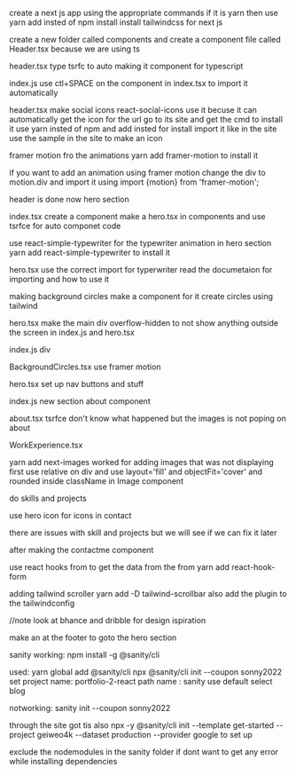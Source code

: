 create a next js app using the appropriate commands
if it is yarn then use yarn add insted of npm install
install tailwindcss for next js

create a new folder called components and create a component file called Header.tsx because we are using ts

header.tsx
type tsrfc to auto making it component for typescript

index.js
use ctl+SPACE on the component in index.tsx to import it automatically

header.tsx
make social icons
react-social-icons
use it becuse it can automatically get the icon for the url
go to its site and get the cmd to install it
use yarn insted of npm and add insted for install
import it like in the site
use the sample in the site to make an icon

framer motion fro the animations
yarn add framer-motion
to install it

if you want to add an animation using framer motion change the div to motion.div
and import it using
import {motion} from 'framer-motion';

header is done now hero section

index.tsx
create a component <hero />
make a hero.tsx in components and use tsrfce for auto componet code

use react-simple-typewriter for the typewriter animation in hero section
yarn add react-simple-typewriter
to install it

hero.tsx
use the correct import for typerwriter
read the documetaion for importing and how to use it

making background circles
make a component for it
create circles using tailwind

hero.tsx
make the main div overflow-hidden to not show anything outside the screen in index.js and hero.tsx

index.js
div

BackgroundCircles.tsx
use framer motion

hero.tsx
set up nav buttons and stuff

index.js
new section about component

about.tsx
tsrfce
don't know what happened but the images is not poping on about

WorkExperience.tsx

yarn add next-images
worked for adding images that was not displaying first
use relative on div and use layout='fill' and objectFit='cover' and rounded inside className in Image component

do skills and projects

use hero icon for icons in contact

there are issues with skill and projects but we will see if we can fix it later

after making the contactme component

use react hooks from
to get the data from the from
yarn add react-hook-form

adding tailwind scroller
yarn add -D tailwind-scrollbar
also add the plugin to the tailwindconfig

//note look at bhance and dribble for design ispiration

make an at the footer to goto the hero section

sanity
working:
npm install -g @sanity/cli

used:
yarn global add @sanity/cli
npx @sanity/cli init --coupon sonny2022
set project name: portfolio-2-react
path name : sanity
use default
select blog

notworking:
sanity init --coupon sonny2022

through the site got tis also
npx -y @sanity/cli init --template get-started --project geiweo4k --dataset production --provider google
to set up

exclude the nodemodules in the sanity folder if dont want to get any error while installing dependencies
